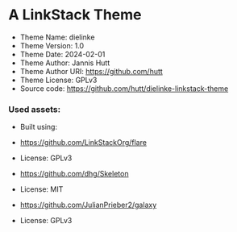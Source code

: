 # A LinkStack Theme
*	Theme Name: dielinke
*	Theme Version: 1.0
*	Theme Date: 2024-02-01
*	Theme Author: Jannis Hutt
*	Theme Author URI: https://github.com/hutt
*	Theme License: GPLv3
*	Source code: https://github.com/hutt/dielinke-linkstack-theme


### Used assets:
* Built using:
* https://github.com/LinkStackOrg/flare
* License: GPLv3

* https://github.com/dhg/Skeleton
* License: MIT

* https://github.com/JulianPrieber2/galaxy
* License: GPLv3
